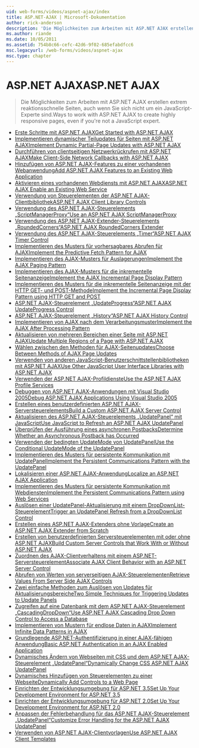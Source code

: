 ```yaml
---
uid: web-forms/videos/aspnet-ajax/index
title: ASP.NET-AJAX | Microsoft-Dokumentation
author: rick-anderson
description: 'Die Möglichkeiten zum Arbeiten mit ASP.NET AJAX erstellen extrem reaktionsschnelle Seiten, auch wenn Sie sich nicht um ein JavaScript-Experte sind.'
ms.author: riande
ms.date: 10/05/2011
ms.assetid: 754b8c66-cefc-42d6-9f02-685efabdfcc6
msc.legacyurl: /web-forms/videos/aspnet-ajax
msc.type: chapter
---
```

<a name="aspnet-ajax"></a><span data-ttu-id="f7ec7-103">ASP.NET AJAX</span><span class="sxs-lookup"><span data-stu-id="f7ec7-103">ASP.NET AJAX</span></span>
====================
> <span data-ttu-id="f7ec7-104">Die Möglichkeiten zum Arbeiten mit ASP.NET AJAX erstellen extrem reaktionsschnelle Seiten, auch wenn Sie sich nicht um ein JavaScript-Experte sind.</span><span class="sxs-lookup"><span data-stu-id="f7ec7-104">Ways to work with ASP.NET AJAX to create highly responsive pages, even if you're not a JavaScript expert.</span></span>


- [<span data-ttu-id="f7ec7-105">Erste Schritte mit ASP.NET AJAX</span><span class="sxs-lookup"><span data-stu-id="f7ec7-105">Get Started with ASP.NET AJAX</span></span>](how-do-i-get-started-with-aspnet-ajax.md)
- [<span data-ttu-id="f7ec7-106">Implementieren dynamischer Teilupdates für Seiten mit ASP.NET AJAX</span><span class="sxs-lookup"><span data-stu-id="f7ec7-106">Implement Dynamic Partial-Page Updates with ASP.NET AJAX</span></span>](how-do-i-implement-dynamic-partial-page-updates-with-aspnet-ajax.md)
- [<span data-ttu-id="f7ec7-107">Durchführen von clientseitigen Netzwerkrückrufen mit ASP.NET AJAX</span><span class="sxs-lookup"><span data-stu-id="f7ec7-107">Make Client-Side Network Callbacks with ASP.NET AJAX</span></span>](how-do-i-make-client-side-network-callbacks-with-aspnet-ajax.md)
- [<span data-ttu-id="f7ec7-108">Hinzufügen von ASP.NET AJAX-Features zu einer vorhandenen Webanwendung</span><span class="sxs-lookup"><span data-stu-id="f7ec7-108">Add ASP.NET AJAX Features to an Existing Web Application</span></span>](how-do-i-add-aspnet-ajax-features-to-an-existing-web-application.md)
- [<span data-ttu-id="f7ec7-109">Aktivieren eines vorhandenen Webdiensts mit ASP.NET AJAX</span><span class="sxs-lookup"><span data-stu-id="f7ec7-109">ASP.NET AJAX Enable an Existing Web Service</span></span>](how-do-i-aspnet-ajax-enable-an-existing-web-service.md)
- [<span data-ttu-id="f7ec7-110">Verwendung von Steuerelementen der ASP.NET AJAX-Clientbibliothek</span><span class="sxs-lookup"><span data-stu-id="f7ec7-110">ASP.NET AJAX Client Library Controls</span></span>](how-do-i-use-the-aspnet-ajax-client-library-controls.md)
- [<span data-ttu-id="f7ec7-111">Verwendung des ASP.NET AJAX-Steuerelements „ScriptManagerProxy“</span><span class="sxs-lookup"><span data-stu-id="f7ec7-111">Use an ASP.NET AJAX ScriptManagerProxy</span></span>](how-do-i-use-an-aspnet-ajax-scriptmanagerproxy.md)
- [<span data-ttu-id="f7ec7-112">Verwendung des ASP.NET AJAX-Extender-Steuerelements „RoundedCorners“</span><span class="sxs-lookup"><span data-stu-id="f7ec7-112">ASP.NET AJAX RoundedCorners Extender</span></span>](how-do-i-use-the-aspnet-ajax-roundedcorners-extender.md)
- [<span data-ttu-id="f7ec7-113">Verwendung des ASP.NET AJAX-Steuerelements „Timer“</span><span class="sxs-lookup"><span data-stu-id="f7ec7-113">ASP.NET AJAX Timer Control</span></span>](how-do-i-use-the-aspnet-ajax-timer-control.md)
- [<span data-ttu-id="f7ec7-114">Implementieren des Musters für vorhersagbares Abrufen für AJAX</span><span class="sxs-lookup"><span data-stu-id="f7ec7-114">Implement the Predictive Fetch Pattern for AJAX</span></span>](how-do-i-implement-the-predictive-fetch-pattern-for-ajax.md)
- [<span data-ttu-id="f7ec7-115">Implementieren des AJAX-Musters für Auslagerungen</span><span class="sxs-lookup"><span data-stu-id="f7ec7-115">Implement the AJAX Paging Pattern</span></span>](how-do-i-implement-the-ajax-paging-pattern.md)
- [<span data-ttu-id="f7ec7-116">Implementieren des AJAX-Musters für die inkrementelle Seitenanzeige</span><span class="sxs-lookup"><span data-stu-id="f7ec7-116">Implement the AJAX Incremental Page Display Pattern</span></span>](how-do-i-implement-the-ajax-incremental-page-display-pattern.md)
- [<span data-ttu-id="f7ec7-117">Implementieren des Musters für die inkrementelle Seitenanzeige mit der HTTP GET- und POST-Methode</span><span class="sxs-lookup"><span data-stu-id="f7ec7-117">Implement the Incremental Page Display Pattern using HTTP GET and POST</span></span>](how-do-i-implement-the-incremental-page-display-pattern-using-http-get-and-post.md)
- [<span data-ttu-id="f7ec7-118">ASP.NET AJAX-Steuerelement „UpdateProgress“</span><span class="sxs-lookup"><span data-stu-id="f7ec7-118">ASP.NET AJAX UpdateProgress Control</span></span>](how-do-i-use-the-aspnet-ajax-updateprogress-control.md)
- [<span data-ttu-id="f7ec7-119">ASP.NET AJAX-Steuerelement „History“</span><span class="sxs-lookup"><span data-stu-id="f7ec7-119">ASP.NET AJAX History Control</span></span>](how-do-i-use-the-aspnet-ajax-history-control.md)
- [<span data-ttu-id="f7ec7-120">Implementieren von AJAX nach dem Verarbeitungsmuster</span><span class="sxs-lookup"><span data-stu-id="f7ec7-120">Implement the AJAX After Processing Pattern</span></span>](how-do-i-implement-the-ajax-after-processing-pattern.md)
- [<span data-ttu-id="f7ec7-121">Aktualisieren von mehreren Bereichen einer Seite mit ASP.NET AJAX</span><span class="sxs-lookup"><span data-stu-id="f7ec7-121">Update Multiple Regions of a Page with ASP.NET AJAX</span></span>](how-do-i-update-multiple-regions-of-a-page-with-aspnet-ajax.md)
- [<span data-ttu-id="f7ec7-122">Wählen zwischen den Methoden für AJAX-Seitenupdates</span><span class="sxs-lookup"><span data-stu-id="f7ec7-122">Choose Between Methods of AJAX Page Updates</span></span>](how-do-i-choose-between-methods-of-ajax-page-updates.md)
- [<span data-ttu-id="f7ec7-123">Verwenden von anderen JavaScript-Benutzerschnittstellenbibliotheken mit ASP.NET AJAX</span><span class="sxs-lookup"><span data-stu-id="f7ec7-123">Use Other JavaScript User Interface Libraries with ASP.NET AJAX</span></span>](how-do-i-use-other-javascript-user-interface-libraries-with-aspnet-ajax.md)
- [<span data-ttu-id="f7ec7-124">Verwenden der ASP.NET AJAX-Profildienste</span><span class="sxs-lookup"><span data-stu-id="f7ec7-124">Use the ASP.NET AJAX Profile Services</span></span>](how-do-i-use-the-aspnet-ajax-profile-services.md)
- [<span data-ttu-id="f7ec7-125">Debuggen von ASP.NET AJAX-Anwendungen mit Visual Studio 2005</span><span class="sxs-lookup"><span data-stu-id="f7ec7-125">Debug ASP.NET AJAX Applications Using Visual Studio 2005</span></span>](how-do-i-debug-aspnet-ajax-applications-using-visual-studio-2005.md)
- [<span data-ttu-id="f7ec7-126">Erstellen eines benutzerdefinierten ASP.NET AJAX-Serversteuerelements</span><span class="sxs-lookup"><span data-stu-id="f7ec7-126">Build a Custom ASP.NET AJAX Server Control</span></span>](how-do-i-build-a-custom-aspnet-ajax-server-control.md)
- [<span data-ttu-id="f7ec7-127">Aktualisieren des ASP.NET AJAX-Steuerelements „UpdatePanel“ mit JavaScript</span><span class="sxs-lookup"><span data-stu-id="f7ec7-127">Use JavaScript to Refresh an ASP.NET AJAX UpdatePanel</span></span>](how-do-i-use-javascript-to-refresh-an-aspnet-ajax-updatepanel.md)
- [<span data-ttu-id="f7ec7-128">Überprüfen der Ausführung eines asynchronen Postbacks</span><span class="sxs-lookup"><span data-stu-id="f7ec7-128">Determine Whether an Asynchronous Postback has Occurred</span></span>](how-do-i-determine-whether-an-asynchronous-postback-has-occurred.md)
- [<span data-ttu-id="f7ec7-129">Verwenden der bedingten UpdateMode von UpdatePanel</span><span class="sxs-lookup"><span data-stu-id="f7ec7-129">Use the Conditional UpdateMode of the UpdatePanel</span></span>](how-do-i-use-the-conditional-updatemode-of-the-updatepanel.md)
- [<span data-ttu-id="f7ec7-130">Implementieren des Musters für persistente Kommunikation mit UpdatePanel</span><span class="sxs-lookup"><span data-stu-id="f7ec7-130">Implement the Persistent Communications Pattern with the UpdatePanel</span></span>](how-do-i-implement-the-persistent-communications-pattern-with-the-updatepanel.md)
- [<span data-ttu-id="f7ec7-131">Lokalisieren einer ASP.NET AJAX-Anwendung</span><span class="sxs-lookup"><span data-stu-id="f7ec7-131">Localize an ASP.NET AJAX Application</span></span>](how-do-i-localize-an-aspnet-ajax-application.md)
- [<span data-ttu-id="f7ec7-132">Implementieren des Musters für persistente Kommunikation mit Webdiensten</span><span class="sxs-lookup"><span data-stu-id="f7ec7-132">Implement the Persistent Communications Pattern using Web Services</span></span>](how-do-i-implement-the-persistent-communications-pattern-using-web-services.md)
- [<span data-ttu-id="f7ec7-133">Auslösen einer UpdatePanel-Aktualisierung mit einem DropDownList-Steuerelement</span><span class="sxs-lookup"><span data-stu-id="f7ec7-133">Trigger an UpdatePanel Refresh from a DropDownList Control</span></span>](how-do-i-trigger-an-updatepanel-refresh-from-a-dropdownlist-control.md)
- [<span data-ttu-id="f7ec7-134">Erstellen eines ASP.NET AJAX-Extenders ohne Vorlage</span><span class="sxs-lookup"><span data-stu-id="f7ec7-134">Create an ASP.NET AJAX Extender from Scratch</span></span>](how-do-i-create-an-aspnet-ajax-extender-from-scratch.md)
- [<span data-ttu-id="f7ec7-135">Erstellen von benutzerdefinierten Serversteuerelementen mit oder ohne ASP.NET AJAX</span><span class="sxs-lookup"><span data-stu-id="f7ec7-135">Build Custom Server Controls that Work With or Without ASP.NET AJAX</span></span>](how-do-i-build-custom-server-controls-that-work-with-or-without-aspnet-ajax.md)
- [<span data-ttu-id="f7ec7-136">Zuordnen des AJAX-Clientverhaltens mit einem ASP.NET-Serversteuerelement</span><span class="sxs-lookup"><span data-stu-id="f7ec7-136">Associate AJAX Client Behavior with an ASP.NET Server Control</span></span>](how-do-i-associate-ajax-client-behavior-with-an-aspnet-server-control.md)
- [<span data-ttu-id="f7ec7-137">Abrufen von Werten von serverseitigen AJAX-Steuerelementen</span><span class="sxs-lookup"><span data-stu-id="f7ec7-137">Retrieve Values From Server Side AJAX Controls</span></span>](how-do-i-retrieve-values-from-server-side-ajax-controls.md)
- [<span data-ttu-id="f7ec7-138">Zwei einfache Methoden zum Auslösen von Updates für Aktualisierungsbereiche</span><span class="sxs-lookup"><span data-stu-id="f7ec7-138">Two Simple Techniques for Triggering Updates to Update Panels</span></span>](two-simple-techniques-for-triggering-updates-to-update-panels.md)
- [<span data-ttu-id="f7ec7-139">Zugreifen auf eine Datenbank mit dem ASP.NET AJAX-Steuerelement „CascadingDropDown“</span><span class="sxs-lookup"><span data-stu-id="f7ec7-139">Use ASP.NET AJAX Cascading Drop Down Control to Access a Database</span></span>](use-aspnet-ajax-cascading-drop-down-control-to-access-a-database.md)
- [<span data-ttu-id="f7ec7-140">Implementieren von Mustern für endlose Daten in AJAX</span><span class="sxs-lookup"><span data-stu-id="f7ec7-140">Implement Infinite Data Patterns in AJAX</span></span>](implement-infinite-data-patterns-in-ajax.md)
- [<span data-ttu-id="f7ec7-141">Grundlegende ASP.NET-Authentifizierung in einer AJAX-fähigen Anwendung</span><span class="sxs-lookup"><span data-stu-id="f7ec7-141">Basic ASP.NET Authentication in an AJAX Enabled Application</span></span>](basic-aspnet-authentication-in-an-ajax-enabled-application.md)
- [<span data-ttu-id="f7ec7-142">Dynamisches Ändern von Webseiten mit CSS und dem ASP.NET AJAX-Steuerelement „UpdatePanel“</span><span class="sxs-lookup"><span data-stu-id="f7ec7-142">Dynamically Change CSS ASP.NET AJAX UpdatePanel</span></span>](how-to-dynamically-change-css-using-the-aspnet-ajax-updatepanel.md)
- [<span data-ttu-id="f7ec7-143">Dynamisches Hinzufügen von Steuerelementen zu einer Webseite</span><span class="sxs-lookup"><span data-stu-id="f7ec7-143">Dynamically Add Controls to a Web Page</span></span>](how-to-dynamically-add-controls-to-a-web-page.md)
- [<span data-ttu-id="f7ec7-144">Einrichten der Entwicklungsumgebung für ASP.NET 3.5</span><span class="sxs-lookup"><span data-stu-id="f7ec7-144">Set Up Your Development Environment for ASP.NET 3.5</span></span>](set-up-your-development-environment-for-aspnet-35.md)
- [<span data-ttu-id="f7ec7-145">Einrichten der Entwicklungsumgebung für ASP.NET 2.0</span><span class="sxs-lookup"><span data-stu-id="f7ec7-145">Set Up Your Development Environment for ASP.NET 2.0</span></span>](set-up-your-development-environment-for-aspnet-20.md)
- [<span data-ttu-id="f7ec7-146">Anpassen der Fehlerbehandlung für das ASP.NET AJAX-Steuerelement „UpdatePanel“</span><span class="sxs-lookup"><span data-stu-id="f7ec7-146">Customize Error Handling for the ASP.NET AJAX UpdatePanel</span></span>](how-do-i-customize-error-handling-for-the-aspnet-ajax-updatepanel.md)
- [<span data-ttu-id="f7ec7-147">Verwenden von ASP.NET AJAX-Clientvorlagen</span><span class="sxs-lookup"><span data-stu-id="f7ec7-147">Use ASP.NET AJAX Client Templates</span></span>](how-do-i-use-aspnet-ajax-client-templates.md)
